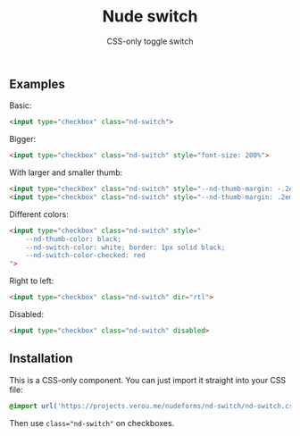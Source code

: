 <header>

# Nude switch

CSS-only toggle switch

</header>

<main>

## Examples

Basic:

```html
<input type="checkbox" class="nd-switch">
```

Bigger:

```html
<input type="checkbox" class="nd-switch" style="font-size: 200%">
```

With larger and smaller thumb:

```html
<input type="checkbox" class="nd-switch" style="--nd-thumb-margin: -.2em">
<input type="checkbox" class="nd-switch" style="--nd-thumb-margin: .2em">
```

Different colors:
```html
<input type="checkbox" class="nd-switch" style="
	--nd-thumb-color: black;
	--nd-switch-color: white; border: 1px solid black;
	--nd-switch-color-checked: red
">
```

Right to left:

```html
<input type="checkbox" class="nd-switch" dir="rtl">
```

Disabled:

```html
<input type="checkbox" class="nd-switch" disabled>
```

## Installation

This is a CSS-only component. You can just import it straight into your CSS file:

```css
@import url('https://projects.verou.me/nudeforms/nd-switch/nd-switch.css');
```

Then use `class="nd-switch"` on checkboxes.

</main>